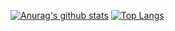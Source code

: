[![Anurag's github stats](https://github-readme-stats.vercel.app/api?username=kurikinton105)](https://github.com/anuraghazra/github-readme-stats)
[![Top Langs](https://github-readme-stats.vercel.app/api/top-langs/?username=kurikinton105)](https://github.com/anuraghazra/github-readme-stats)
